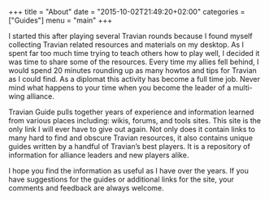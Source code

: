 +++
title = "About"
date = "2015-10-02T21:49:20+02:00"
categories = ["Guides"]
menu = "main"
+++

I started this after playing several Travian rounds because I found myself collecting Travian related resources and materials on my desktop. As I spent far too much time trying to teach others how to play well, I decided it was time to share some of the resources. Every time my allies fell behind, I would spend 20 minutes rounding up as many howtos and tips for Travian as I could find. As a diplomat this activity has become a full time job. Never mind what happens to your time when you become the leader of a multi-wing alliance.

Travian Guide pulls together years of experience and information learned from various places including: wikis, forums, and tools sites. This site is the only link I will ever have to give out again. Not only does it contain links to many hard to find and obscure Travian resources, it also contains unique guides written by a handful of Travian’s best players. It is a repository of information for alliance leaders and new players alike.

I hope you find the information as useful as I have over the years. If you have suggestions for the guides or additional links for the site, your comments and feedback are always welcome.